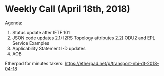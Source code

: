 # Weekly Call (April 18th, 2018)

Agenda:

1) Status update after IETF 101
2) JSON code updates
 2.1) I2RS Topology attributes
 2.2) ODU2 and EPL Service Examples
3) Applicability Statement I-D updates
4) AOB

Etherpad for minutes takers: https://etherpad.net/p/transport-nbi-dt-2018-04-18
